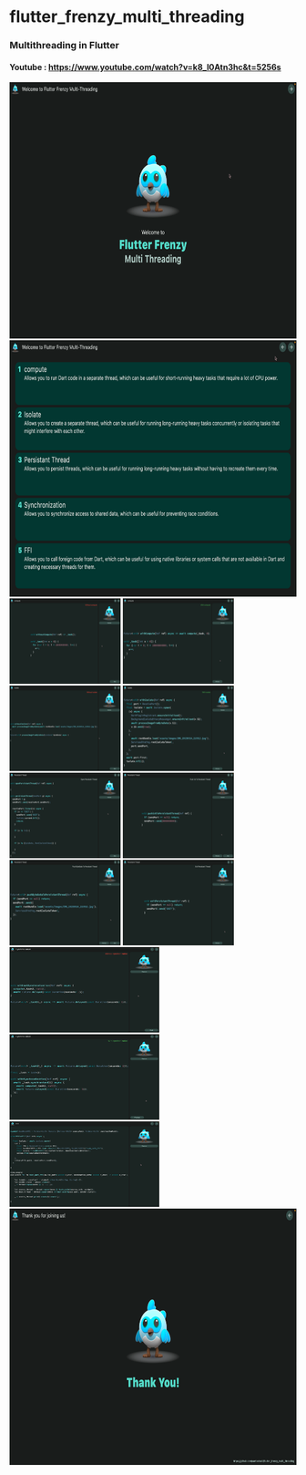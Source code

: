 # flutter_frenzy_multi_threading

### Multithreading in Flutter

#### Youtube : https://www.youtube.com/watch?v=k8_I0Atn3hc&t=5256s

 <img src="assets\images\screenshots\thankyou.png" alt="Screenshot 1" width="800" height="450">
 <img src="assets\images\screenshots\menu.png" alt="Screenshot 2" width="800" height="450">
 
<div class="row"> 
  <img src="assets\images\screenshots\without_compute.png" alt="Screenshot 1" width="195" height="150">
  <img src="assets\images\screenshots\with_compute.png" alt="Screenshot 2" width="195" height="150">
  <img src="assets\images\screenshots\without_isolate.png" alt="Screenshot 3" width="195" height="150">  
  <img src="assets\images\screenshots\with_isolate.png" alt="Screenshot 4" width="195" height="150">  
</div> 
 
<div class="row"> 
  <img src="assets\images\screenshots\open_persistant.png" alt="Screenshot 1" width="195" height="150">
  <img src="assets\images\screenshots\push_int_to_persistant.png" alt="Screenshot 2" width="195" height="150">
  <img src="assets\images\screenshots\push_byte_data_to_persistant.png" alt="Screenshot 3" width="195" height="150">  
  <img src="assets\images\screenshots\exit_persistant.png" alt="Screenshot 4" width="195" height="150">  
</div> 
  
<div class="row"> 
  <img src="assets\images\screenshots\without_sync.png" alt="Screenshot 1" width="263" height="150">
  <img src="assets\images\screenshots\with_sync.png" alt="Screenshot 2" width="263" height="150">
  <img src="assets\images\screenshots\ffi.png" alt="Screenshot 3" width="263" height="150">
</div> 

<img src="assets\images\screenshots\welcome.png" alt="Screenshot 20" width="800" height="450">

